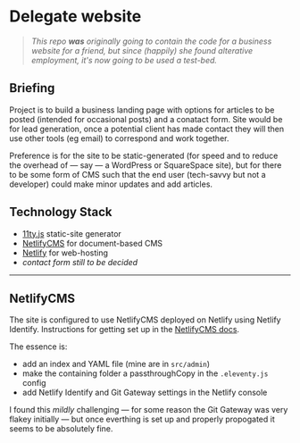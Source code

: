 # Delegate website

> *This repo **was** originally going to contain the code for a business website for a friend,
> but since (happily) she found alterative employment, it's now going to be used a test-bed.*

## Briefing

Project is to build a business landing page with options for articles to be posted (intended for
occasional posts) and a conatact form. Site would be for lead generation, once a potential client
has made contact they will then use other tools (eg email) to correspond and work together.

Preference is for the site to be static-generated (for speed and to reduce the overhead of &mdash;
say &mdash; a WordPress or SquareSpace site), but for there to be some form of CMS such that the end
user (tech-savvy but not a developer) could make minor updates and add articles.

## Technology Stack
* [11ty.js](https://www.11ty.dev/) static-site generator
* [NetlifyCMS](https://www.netlifycms.org) for document-based CMS
* [Netlify](https://www.netlify.com/) for web-hosting
* *contact form still to be decided*

---

## NetlifyCMS

The site is configured to use NetlifyCMS deployed on Netlify using Netlify Identify. Instructions
for getting set up in the [NetlifyCMS docs](https://www.netlifycms.org/docs/intro/).

The essence is:
* add an index and YAML file (mine are in `src/admin`)
* make the containing folder a passthroughCopy in the `.eleventy.js` config
* add Netlify Identify and Git Gateway settings in the Netlify console

I found this *mildly* challenging &mdash; for some reason the Git Gateway was very flakey initially
&mdash; but once everthing is set up and properly propogated it seems to be absolutely fine.

